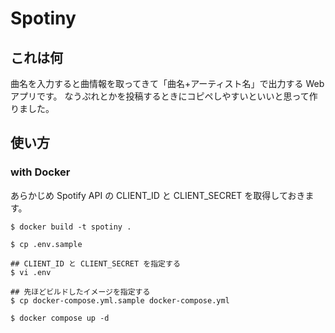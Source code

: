 # Spotiny

## これは何
曲名を入力すると曲情報を取ってきて「曲名+アーティスト名」で出力する Web アプリです。
なうぷれとかを投稿するときにコピペしやすいといいと思って作りました。

## 使い方
### with Docker
あらかじめ Spotify API の CLIENT_ID と CLIENT_SECRET を取得しておきます。
```
$ docker build -t spotiny .

$ cp .env.sample

## CLIENT_ID と CLIENT_SECRET を指定する
$ vi .env

## 先ほどビルドしたイメージを指定する
$ cp docker-compose.yml.sample docker-compose.yml

$ docker compose up -d
```
